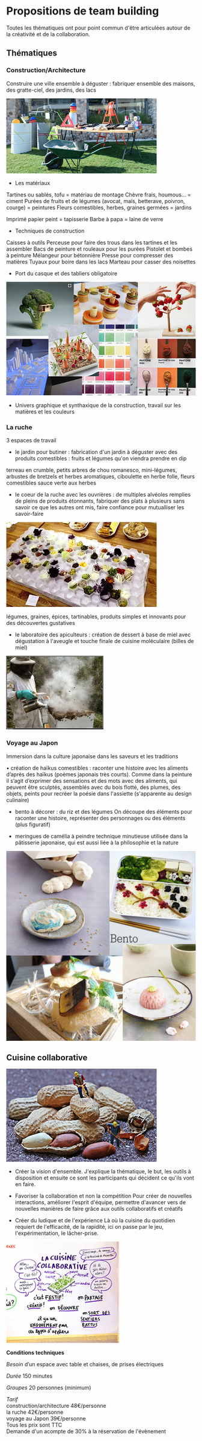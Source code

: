 # Propositions de team building 


Toutes les thématiques ont pour point commun d'être articulées autour de la créativité et de la collaboration.

## Thématiques

### Construction/Architecture

Construire une ville ensemble à déguster : fabriquer ensemble des maisons, des gratte-ciel, des jardins, des lacs

![construction](https://github.com/bndct-lmbrt/ateliers/raw/master/medias/travaux.jpg)

* Les matériaux

Tartines ou sablés, tofu = matériau de montage
Chèvre frais, houmous... = ciment
Purées de fruits et de légumes (avocat, maïs, betterave, poivron, courge) = peintures
Fleurs comestibles, herbes, graines germées = jardins

Imprimé papier peint = tapisserie
Barbe à papa = laine de verre

* Techniques de construction

Caisses à outils
Perceuse pour faire des trous dans les tartines et les assembler
Bacs de peinture et rouleaux pour les purées
Pistolet et bombes à peinture
Mélangeur pour bétonnière
Presse pour compresser  des matières
Tuyaux pour boire dans les lacs
Marteau pour casser des noisettes

* Port du casque et des tabliers obligatoire

![univers graphique](https://github.com/bndct-lmbrt/ateliers/raw/master/medias/mozaique-archi.jpg)

* Univers graphique et synthaxique de la construction, travail sur les matières et les couleurs

### La ruche

3 espaces de travail

* le jardin pour butiner : fabrication d'un jardin à déguster avec  des produits comestibles : fruits et légumes qu'on viendra prendre en dip

terreau en crumble, petits arbres de chou romanesco, mini-légumes, arbustes de bretzels et herbes aromatiques, ciboulette en herbe folle, fleurs comestibles
sauce verte aux herbes

* le coeur de la ruche avec les ouvrières : de multiples alvéoles remplies de pleins de produits étonnants, fabriquer des plats à plusieurs sans savoir ce que les autres ont mis, faire confiance pour mutualliser les savoir-faire

 ![alveoles](https://github.com/bndct-lmbrt/ateliers/raw/master/medias/alveoles.jpg)

légumes, graines, épices, tartinables, produits simples et innovants pour des découvertes gustatives 

* le laboratoire des apiculteurs : création de dessert à base de miel avec dégustation à l'aveugle et touche finale de cuisine moléculaire (billes de miel)

 ![experiences](https://github.com/bndct-lmbrt/ateliers/raw/master/medias/labo-api.jpg)

### Voyage au Japon

Immersion dans la culture japonaise dans les saveurs et les traditions

•	création de haïkus comestibles : raconter une histoire avec les aliments d’après des haïkus (poèmes japonais très courts).
Comme dans la peinture il s’agit d’exprimer des sensations et des mots avec des aliments, qui peuvent être sculptés, assemblés avec du bois flotté, des plumes, des objets, peints pour recréer la poésie dans l'assiette
(s'apparente au design culinaire)

*	bento à décorer : du riz et des légumes 
On découpe des éléments pour raconter une histoire, représenter des personnages ou des éléments (plus figuratif)

*	meringues de camélia à peindre
technique minutieuse utilisée dans la pâtisserie japonaise, qui est aussi liée à la philosophie et la nature


![gastronomie et Japon](https://github.com/bndct-lmbrt/ateliers/raw/master/medias/japonmediath.jpg)
 


## Cuisine collaborative

 ![travaux](https://github.com/bndct-lmbrt/ateliers/raw/master/medias/travaux-cacahuete.jpg)

*	Créer la vision d'ensemble.
J'explique la thématique, le but, les outils à disposition et ensuite ce sont les participants qui décident ce qu'ils vont en faire.

* Favoriser la collaboration et non la compétition
Pour créer de nouvelles interactions, améliorer l'esprit d'équipe, permettre d'avancer vers de nouvelles manières de faire grâce aux outils collaboratifs et créatifs

* Créer du ludique et de l'expérience
Là où la cuisine du quotidien requiert de l'efficacité, de la rapidité, ici on passe par le jeu, l'expérimentation, le lâcher-prise.

 ![cuisine collaborative](https://github.com/bndct-lmbrt/ateliers/raw/master/medias/cuisinecollabo-moustic.jpg)




**Conditions techniques**  

*Besoin*  d’un espace avec table et chaises, de prises électriques 

*Durée*  150 minutes   

*Groupes*  20 personnes (minimum)   

*Tarif*  
construction/architecture 48€/personne  
la ruche 42€/personne  
voyage au Japon 39€/personne  
Tous les prix sont TTC  
Demande d'un acompte de 30% à la réservation de l'évènement    
